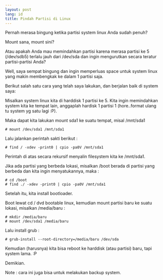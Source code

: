 ```yaml
---
layout: post
lang: id
title: Pindah Partisi di Linux
---
```

Pernah merasa bingung ketika partisi system linux Anda sudah penuh?

Mount sana, mount sini?

<!-- more -->

Atau apakah Anda mau memindahkan partisi karena merasa partisi ke 5 (/dev/sdb5) terlalu jauh dari /dev/sda dan ingin mengurutkan secara teratur partisi-partisi Anda?

Well, saya sempat bingung dan ingin memperluas space untuk system linux yang makin membengkak ke dalam 1 partisi saja.


Berikut salah satu cara yang telah saya lakukan, dan berjalan baik di system saya:

Misalkan system linux kita di harddisk 1 partisi ke 5. 
Kita ingin memindahkan system kita ke tempat lain, anggaplah hardisk 1 partisi 1 (hore..format ulang tu system yg satu lagi :P).

Maka dapat kita lakukan mount sda1 ke suatu tempat, misal /mnt/sda1

    # mount /dev/sda1 /mnt/sda1

Lalu jalankan perintah sakti berikut :

    # find / -xdev -print0 | cpio -pa0V /mnt/sda1

Perintah di atas secara rekursif menyalin filesystem kita ke /mnt/sda1.

Jika ada partisi yang berbeda lokasi, misalkan /boot berada di partisi yang berbeda dan kita ingin menyatukannya, maka :

    # cd /boot
    # find ./ -xdev -print0 | cpio -pa0V /mnt/sda1

Setelah itu, kita install bootloader.

Boot lewat cd / dvd bootable linux, kemudian mount partisi baru ke suatu lokasi, misalkan /media/baru :

    # mkdir /media/baru
    # mount /dev/sda1 /media/baru

Lalu install grub :

    # grub-install --root-directory=/media/baru /dev/sda

Kemudian (harusnya) kita bisa reboot ke harddisk (atau partisi) baru, tapi system lama. :P

Demikian.

Note : cara ini juga bisa untuk melakukan backup system.
